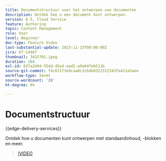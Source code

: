 ```yaml
---
title: Documentstructuur voor het ontwerpen van documenten
description: Ontdek hoe u een document kunt ontwerpen.
version: 6.5, Cloud Service
feature: Authoring
topic: Content Management
role: User
level: Beginner
doc-type: Feature Video
last-substantial-update: 2023-11-15T00:00:00Z
jira: KT-14467
thumbnail: 3425701.jpeg
duration: 104
exl-id: 637a2d44-554d-45e4-aad2-a9e64feb511b
source-git-commit: f4c621f3a9caa8c2c64b8323312343fe421a5aee
workflow-type: tm+mt
source-wordcount: '28'
ht-degree: 0%

---
```


# Documentstructuur

{{edge-delivery-services}}

Ontdek hoe u documenten kunt ontwerpen met standaardinhoud, -blokken en meer.

>[!VIDEO](https://video.tv.adobe.com/v/3425701/?learn=on)
